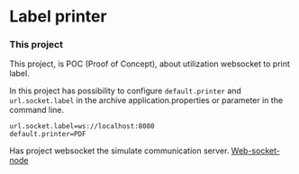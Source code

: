 # Label printer

### This project

This project, is POC (Proof of Concept), about utilization websocket to print label.

In this project has possibility to configure `default.printer` and `url.socket.label` in the archive application.properties or parameter in the command line.

```properties
url.socket.label=ws://localhost:8080
default.printer=PDF
```

Has project websocket the simulate communication server.
[Web-socket-node](https://github.com/ArthurFritz/web-socket-node)
